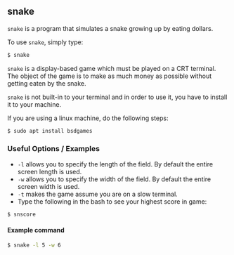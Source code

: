 ---
---

snake
-------
`snake` is a program that simulates a snake growing up by eating dollars.

To use `snake`, simply type:

~~~ bash
$ snake
~~~

<!--more-->
`snake` is a display-based game which must be played on a CRT terminal. The object of the game is to make as much money as possible without getting eaten by the snake.

`snake`  is not built-in to your terminal and in order to use it, you have to install it to your machine. 

If you are using a linux machine, do the following steps:

~~~bash
$ sudo apt install bsdgames
~~~


### Useful Options / Examples
- `-l` allows you to specify the length of the field. By default the entire screen length is used.
- `-w` allows you to specify the width of the field. By default the entire screen width is used.
- `-t` makes the game assume you are on a slow terminal.
- Type the following in the bash to see your highest score in game:

~~~bash
$ snscore
~~~

#### Example command

~~~bash
$ snake -l 5 -w 6
~~~